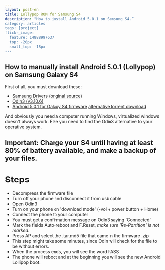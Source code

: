 ```yaml
---
layout: post-en
title: Lollypop ROM for Samsung S4 
description: "How to install Android 5.0.1 on Samsung S4.”
category: articles
tags: [project]
flickr_image:
  feature: 14888997637 
  top: -20px
  small_top: -18px
---
```


## How to manually install Android 5.0.1 (Lollypop) on Samsung Galaxy S4

First of all, you must download these:

- [Samsung Drivers](https://www.dropbox.com/s/iqyur02m2pbas61/SAMSUNG_USB_Driver_for_Mobile_Phones.zip?dl=://www.dropbox.com/s/iqyur02m2pbas61/SAMSUNG_USB_Driver_for_Mobile_Phones.zip?dl=0) ([original source](http://developer.samsung.com/technical-doc/view.do?v=T000000117))
- [Odin3 (v3.10.6)](https://www.dropbox.com/s/eqtnu1o35mir1nw/Odin3_v3.10.6.zip?dl=0) 
- [Android 5.0.1 for Galaxy S4 firmware](http://www.sammobile.com/firmwares/download/42705/I9500XXUHOA7_I9500SERHOA7_SER.zip/) [alternative torrent download](https://cloudup.com/cmMy0LILnPT)

And obviously you need a computer running Windows, virtualized windows doesn't always work. Else you need to find the Odin3 alternative to your operative system.

## Important: Charge your S4 until having at least 80% of battery available, and make a backup of your files.

# Steps

- Decompress the firmware file
- Turn off your phone and disconnect it from usb cable
- Open Odin3
- Turn on your phone on 'download mode' (-vol + power button + Home)
- Connect the phone to your computer
- You must get a confirmation message on Odin3 saying 'Connected'
- Mark the fields Auto-reboot and F.Reset, *make sure 'Re-Partition' is not marked*.
- Press AP and select the .tar.md5 file that came in the firmware .zip
- This step might take some minutes, since Odin will check for the file to be without errors.
- When the process ends, you will see the word PASS
- The phone will reboot and at the beginning you will see the new Android Lollipop boot.
